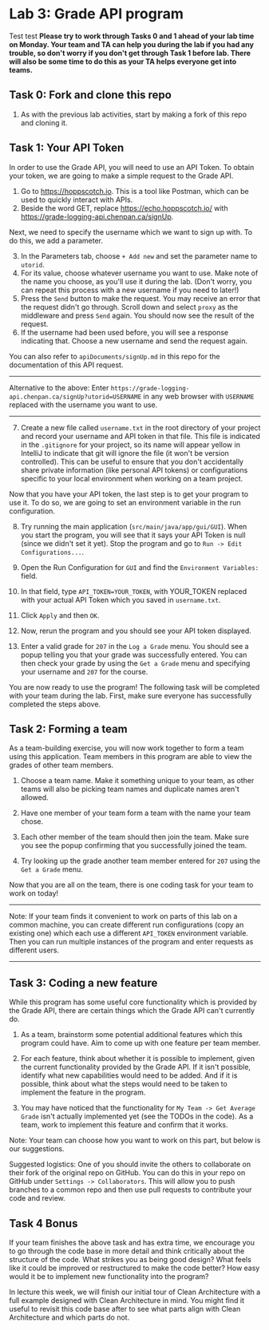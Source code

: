# Lab 3: Grade API program
Test test
**Please try to work through Tasks 0 and 1 ahead of your lab time on Monday.
Your team and TA can help you during the lab if you had any trouble,
so don't worry if you don't get through Task 1 before lab. There will also
be some time to do this as your TA helps everyone get into teams.**


## Task 0: Fork and clone this repo

1. As with the previous lab activities, start by making a fork of this repo and cloning it.

## Task 1: Your API Token

In order to use the Grade API, you will need to use an API Token.
To obtain your token, we are going to make a simple request to the Grade API.

1. Go to https://hoppscotch.io. This is a tool like Postman, which can be used to quickly interact with APIs.
2. Beside the word GET, replace https://echo.hoppscotch.io/ with https://grade-logging-api.chenpan.ca/signUp.

Next, we need to specify the username which we want to sign up with. To do this, we add a parameter.

3. In the Parameters tab, choose `+ Add new` and set the parameter name to `utorid`.
4. For its value, choose whatever username you want to use. Make note of the name you choose, as you'll use it
during the lab. (Don't worry, you can repeat this process with a new username if you need to later!)
5. Press the `Send` button to make the request. You may receive an error that the request didn't go through. Scroll down and
select `proxy` as the middleware and press `Send` again. You should now see the result of the request.
6. If the username had been used before, you will see a response indicating that. Choose a new username and send the
request again.

You can also refer to `apiDocuments/signUp.md` in this repo for the documentation of this API request.

***

Alternative to the above: Enter `https://grade-logging-api.chenpan.ca/signUp?utorid=USERNAME` in any web browser
with `USERNAME` replaced with the username you want to use.

***

7. Create a new file called `username.txt` in the root directory of your project and record your
   username and API token in that file. This file is indicated in the `.gitignore` for your project, so
   its name will appear yellow in IntelliJ to indicate that git will ignore the file (it won't be version
   controlled). This can be useful to ensure that you don't accidentally share private information
   (like personal API tokens) or configurations specific to your local environment when working on a
   team project.

Now that you have your API token, the last step is to get your program to use it. To do so, we
are going to set an environment variable in the run configuration.

8. Try running the main application (`src/main/java/app/gui/GUI`). When you start the program,
you will see that it says your API Token is null (since we didn't set it yet).
Stop the program and go to `Run -> Edit Configurations...`.

9. Open the Run Configuration for `GUI` and find the `Environment Variables:`
field.
10. In that field, type `API_TOKEN=YOUR_TOKEN`, with YOUR_TOKEN replaced with your
actual API Token which you saved in `username.txt`.
11. Click `Apply` and then `OK`.
12. Now, rerun the program and you should see your API token displayed.
13. Enter a valid grade for `207` in the `Log a Grade` menu. You should see a popup
telling you that your grade was successfully entered. You can then check your grade
by using the `Get a Grade` menu and specifying your username and `207` for the course.

You are now ready to use the program! The following task will be completed with your
team during the lab. First, make sure everyone has successfully completed the steps above.

## Task 2: Forming a team

As a team-building exercise, you will now work together to form a team using
this application. Team members in this program are able to view the grades of other
team members.

1. Choose a team name. Make it something unique to your team, as other teams will also
be picking team names and duplicate names aren't allowed.

2. Have one member of your team form a team with the name your team chose.

3. Each other member of the team should then join the team. Make sure you see the popup
confirming that you successfully joined the team.

4. Try looking up the grade another team member entered for `207` using the `Get a Grade` menu.

Now that you are all on the team, there is one coding task for your team to work on today!

***

Note: If your team finds it convenient to work on parts of this lab on a common machine,
you can create different run configurations (copy an existing one) which each use a different
`API_TOKEN` environment variable. Then you can run multiple instances of the program and
enter requests as different users.

***

## Task 3: Coding a new feature

While this program has some useful core functionality which is provided by the Grade API,
there are certain things which the Grade API can't currently do.

1. As a team, brainstorm some potential additional features which this program could have.
Aim to come up with one feature per team member.

2. For each feature, think about whether it is possible to implement, given the current functionality
provided by the Grade API. If it isn't possible, identify what new capabilities would need to be added.
And if it is possible, think about what the steps would need to be taken to implement the
feature in the program.

3. You may have noticed that the functionality for `My Team -> Get Average Grade` isn't actually
implemented yet (see the TODOs in the code). As a team, work to implement this feature and confirm
that it works.

Note: Your team can choose how you want to work on this part, but below is our suggestions.

Suggested logistics: One of you should invite the others to collaborate on their fork of the
original repo on GitHub. You can do this in your repo on GitHub under `Settings -> Collaborators`.
This will allow you to push branches to a common repo and then use pull requests to contribute
your code and review.

## Task 4 Bonus

If your team finishes the above task and has extra time, we encourage you to go through
the code base in more detail and think critically about the structure of the code. What
strikes you as being good design? What feels like it could be improved or restructured to
make the code better? How easy would it be to implement new functionality into the program?

In lecture this week, we will finish our initial tour of Clean Architecture with a full
example designed with Clean Architecture in mind. You might find it useful to revisit this
code base after to see what parts align with Clean Architecture and which parts do not.